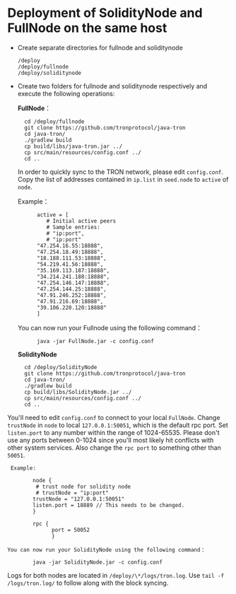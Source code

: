 # Deployment of SolidityNode and FullNode on the same host

+ Create separate directories for fullnode and soliditynode

      /deploy
      /deploy/fullnode
      /deploy/soliditynode

+ Create two folders for fullnode and soliditynode respectively and execute the following operations:
 
    **FullNode**：

        cd /deploy/fullnode
        git clone https://github.com/tronprotocol/java-tron
        cd java-tron/
        ./gradlew build
        cp build/libs/java-tron.jar ../
        cp src/main/resources/config.conf ../
        cd ..

    In order to quickly sync to the TRON network, please edit `config.conf`. Copy the list of addresses contained in `ip.list` in `seed.node` to `active` of `node`.
       
     Example：
   
            active = [  
               # Initial active peers 
               # Sample entries:
               # "ip:port",
               # "ip:port"
            "47.254.16.55:18888",
            "47.254.18.49:18888",
            "18.188.111.53:18888",
            "54.219.41.56:18888",
            "35.169.113.187:18888",
            "34.214.241.188:18888",
            "47.254.146.147:18888",
            "47.254.144.25:18888",
            "47.91.246.252:18888",
            "47.91.216.69:18888",  
            "39.106.220.120:18888"  
            ]  
    You can now run your Fullnode using the following command：
            
            java -jar FullNode.jar -c config.conf
            
    **SolidityNode**
 
        cd /deploy/SolidityNode
        git clone https://github.com/tronprotocol/java-tron
        cd java-tron/
        ./gradlew build
        cp build/libs/SolidityNode.jar ../
        cp src/main/resources/config.conf ../
        cd ..
 
You'll need to edit `config.conf` to connect to your local `FullNode`. Change  `trustNode` in `node` to local `127.0.0.1:50051`, which is the default rpc port. Set `listen.port` to any number within the range of 1024-65535. Please don't use any ports between 0-1024 since you'll most likely hit conflicts with other system services. Also change the `rpc port` to something other than `50051`.

     Example:
 
            node {
             # trust node for solidity node
             # trustNode = "ip:port"
            trustNode = "127.0.0.1:50051"
            listen.port = 18889 // This needs to be changed.
            }
            
            rpc {
                  port = 50052
                  }
 
    You can now run your SolidityNode using the following command：
        
            java -jar SolidityNode.jar -c config.conf


Logs for both nodes are located in `/deploy/\*/logs/tron.log`. Use `tail -f /logs/tron.log/` to follow along with the block syncing.

